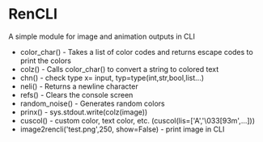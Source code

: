 # RenCLI
A simple module for image and animation outputs in CLI
+ color_char() - Takes a list of color codes and returns escape codes to print the colors
+ colz() - Calls color_char() to convert a string to colored text
+ chn() - check type x= input, typ=type(int,str,bool,list...)
+ neli() - Returns a newline character
+ refs() - Clears the console screen
+ random_noise() - Generates random colors
+ prinx() - sys.stdout.write(colz(image))
+ cuscol() - custom color, text color, etc.
  (cuscol(lis=['A','\033[93m',...]))
+ image2rencli('test.png',250, show=False) - print image in CLI
